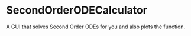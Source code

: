 # SecondOrderODECalculator
A GUI that solves Second Order ODEs for you and also plots the function.
